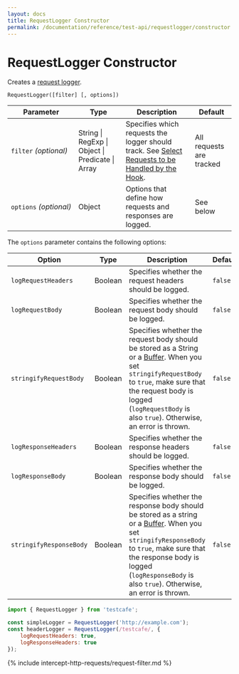 ```yaml
---
layout: docs
title: RequestLogger Constructor
permalink: /documentation/reference/test-api/requestlogger/constructor.html
---
```

# RequestLogger Constructor

Creates a [request logger](README.md).

```text
RequestLogger([filter] [, options])
```

Parameter    | Type | Description | Default
------------ | ---- | ----------- | --------
`filter`&#160;*(optional)*  | String &#124; RegExp &#124; Object &#124; Predicate &#124; Array | Specifies which requests the logger should track. See [Select Requests to be Handled by the Hook](#select-requests-to-be-handled-by-the-hook). | All requests are tracked
`options`&#160;*(optional)* | Object | Options that define how requests and responses are logged. | See below

The `options` parameter contains the following options:

Option | Type | Description   | Default
------ | ---- | ------------- | ---------
`logRequestHeaders` | Boolean | Specifies whether the request headers should be logged. | `false`
`logRequestBody` | Boolean | Specifies whether the request body should be logged. | `false`
`stringifyRequestBody` | Boolean | Specifies whether the request body should be stored as a String or a [Buffer](https://nodejs.org/api/buffer.html). When you set `stringifyRequestBody` to `true`, make sure that the request body is logged (`logRequestBody` is also `true`). Otherwise, an error is thrown. | `false`
`logResponseHeaders` | Boolean | Specifies whether the response headers should be logged. | `false`
`logResponseBody` | Boolean | Specifies whether the response body should be logged. | `false`
`stringifyResponseBody` | Boolean | Specifies whether the response body should be stored as a string or a [Buffer](https://nodejs.org/api/buffer.html). When you set `stringifyResponseBody` to `true`, make sure that the response body is logged (`logResponseBody` is also `true`). Otherwise, an error is thrown. | `false`

```js
import { RequestLogger } from 'testcafe';

const simpleLogger = RequestLogger('http://example.com');
const headerLogger = RequestLogger(/testcafe/, {
    logRequestHeaders: true,
    logResponseHeaders: true
});
```

{% include intercept-http-requests/request-filter.md %}
